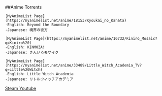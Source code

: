 ##Anime Torrents

```###Kyoukai no Kanata [Torrent](http://tinyurl.com/ujmlak4) |
[MyAnimeList Page](https://myanimelist.net/anime/18153/Kyoukai_no_Kanata)
-English: Beyond the Boundary
-Japanese: 境界の彼方
```

```###Kiniro Mosaic [Torrent](http://tinyurl.com/t4r8qo8) |
[MyAnimeList Page](https://myanimelist.net/anime/16732/Kiniro_Mosaic?q=Kiniro%20)
-English: KINMOZA!
-Japanese: きんいろモザイク
```

```##Little Witch Academia [Torrent](http://tinyurl.com/twjtf2w) |
[MyAnimeList Page](https://myanimelist.net/anime/33489/Little_Witch_Academia_TV?q=Little%20Witch)
-English: Little Witch Academia
-Japanese: リトルウィッチアカデミア
```
















[Steam ](https://steamcommunity.com/profiles/76561198310989406/) [Youtube](https://www.youtube.com/channel/UC2qsh4uo2F5759Qa1JIOK3g)
